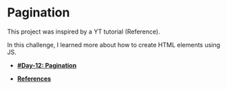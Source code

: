 # Pagination

This project was inspired by a YT tutorial (Reference).

In this challenge, I learned more about how to create HTML elements using JS.

- **[#Day-12: Pagination](https://romariocoimbrac.github.io/100-days-of-code-challenge/src/day-012-pagination/)**

- **[References](https://www.youtube.com/watch?v=IqYiVHrO2U8)**
